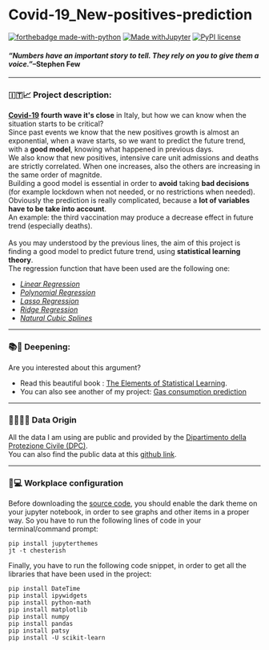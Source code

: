 <h1> Covid-19_New-positives-prediction</h1>

[![forthebadge made-with-python](http://ForTheBadge.com/images/badges/made-with-python.svg)](https://www.python.org/)
[![Made withJupyter](https://img.shields.io/badge/Made%20with-Jupyter-orange?style=for-the-badge&logo=Jupyter)](https://jupyter.org/try)
[![PyPI license](https://img.shields.io/pypi/l/ansicolortags.svg)](https://github.com/Amatofrancesco99/Covid-19_New-positives-prediction/blob/main/LICENSE)
<br>

<h4><em>“Numbers have an important story to tell. They rely on you to give them a voice.”</em>–Stephen Few</h4>

***

<h3>🇮🇹📈 Project description:</h3>

**[Covid-19](https://www.who.int/health-topics/coronavirus#tab=tab_1) fourth wave it's close** in Italy, but how we can know when the situation starts to be critical?
<br>
Since past events we know that the new positives growth is almost an exponential, when a wave starts, so we want to predict the future trend, with a **good model**, knowing what happened in previous days.
<br>
We also know that new positives, intensive care unit admissions and deaths are strictly correlated. When one increases, also the others are increasing in the same order of magnitde.
<br>
Building a good model is essential in order to **avoid** taking **bad decisions** (for example lockdown when not needed, or no restrictions when needed).
<br>
Obviously the prediction is really complicated, because a **lot of variables have to be take into account**.
<br>An example: the third vaccination may produce a decrease effect in future trend (especially deaths).
<br><br>
As you may understood by the previous lines, the aim of this project is finding a good model to predict future trend, using **statistical learning theory**.
<br>
The regression function that have been used are the following one:
 *  *[Linear Regression](https://en.wikipedia.org/wiki/Linear_regression)*
 *  *[Polynomial Regression](https://en.wikipedia.org/wiki/Polynomial_regression)*
 *  *[Lasso Regression](https://en.wikipedia.org/wiki/Lasso_(statistics))*
 *  *[Ridge Regression](https://www.mygreatlearning.com/blog/what-is-ridge-regression/)*
 *  *[Natural Cubic Splines](https://towardsdatascience.com/numerical-interpolation-natural-cubic-spline-52c1157b98ac)*
***

<h3>📚🤔 Deepening:</h3>

Are you interested about this argument? 
 * Read this beautiful book : [The Elements of Statistical Learning](https://web.stanford.edu/~hastie/Papers/ESLII.pdf).
 * You can also see another of my project: [Gas consumption prediction](https://github.com/Amatofrancesco99/Gas_consumption-prediction)

***

<h3>💾👨🏻‍💻 Data Origin </h3>

All the data I am using are public and provided by the [Dipartimento della Protezione Civile (DPC)](https://www.protezionecivile.gov.it/it/).
<br>
You can also find the public data at this [github link](https://github.com/pcm-dpc/COVID-19).

***

<h3> 🚀💻 Workplace configuration </h3>

Before downloading the [source code](https://github.com/Amatofrancesco99/Covid-19_New-positives-prediction/blob/main/Covid-19%20Italy%20trend.ipynb), you should enable the dark theme on your jupyter notebook, in order to see graphs and other items in a proper way.
So you have to run the following lines of code in your terminal/command prompt:
```
pip install jupyterthemes
jt -t chesterish
```

Finally, you have to run the following code snippet, in order to get all the libraries that have been used in the project:
```
pip install DateTime
pip install ipywidgets
pip install python-math
pip install matplotlib
pip install numpy
pip install pandas
pip install patsy
pip install -U scikit-learn
```
